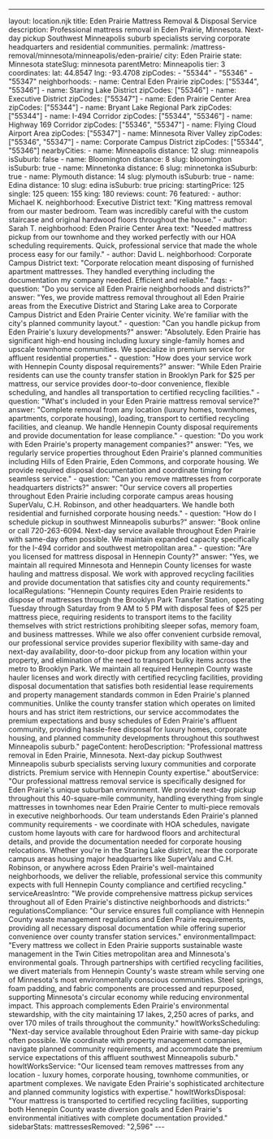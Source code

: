 ---
layout: location.njk
title: Eden Prairie Mattress Removal & Disposal Service
description: Professional mattress removal in Eden Prairie, Minnesota. Next-day pickup Southwest Minneapolis suburb specialists serving corporate headquarters and residential communities.
permalink: /mattress-removal/minnesota/minneapolis/eden-prairie/
city: Eden Prairie state: Minnesota stateSlug: minnesota parentMetro: Minneapolis tier: 3 coordinates: lat: 44.8547 lng: -93.4708 zipCodes: - "55344" - "55346" - "55347" neighborhoods: - name: Central Eden Prairie zipCodes: ["55344", "55346"] - name: Staring Lake District zipCodes: ["55346"] - name: Executive District zipCodes: ["55347"] - name: Eden Prairie Center Area zipCodes: ["55344"] - name: Bryant Lake Regional Park zipCodes: ["55344"] - name: I-494 Corridor zipCodes: ["55344", "55346"] - name: Highway 169 Corridor zipCodes: ["55346", "55347"] - name: Flying Cloud Airport Area zipCodes: ["55347"] - name: Minnesota River Valley zipCodes: ["55346", "55347"] - name: Corporate Campus District zipCodes: ["55344", "55346"] nearbyCities: - name: Minneapolis distance: 12 slug: minneapolis isSuburb: false - name: Bloomington distance: 8 slug: bloomington isSuburb: true - name: Minnetonka distance: 6 slug: minnetonka isSuburb: true - name: Plymouth distance: 14 slug: plymouth isSuburb: true - name: Edina distance: 10 slug: edina isSuburb: true pricing: startingPrice: 125 single: 125 queen: 155 king: 180 reviews: count: 76 featured: - author: Michael K. neighborhood: Executive District text: "King mattress removal from our master bedroom. Team was incredibly careful with the custom staircase and original hardwood floors throughout the house." - author: Sarah T. neighborhood: Eden Prairie Center Area text: "Needed mattress pickup from our townhome and they worked perfectly with our HOA scheduling requirements. Quick, professional service that made the whole process easy for our family." - author: David L. neighborhood: Corporate Campus District text: "Corporate relocation meant disposing of furnished apartment mattresses. They handled everything including the documentation my company needed. Efficient and reliable." faqs: - question: "Do you service all Eden Prairie neighborhoods and districts?" answer: "Yes, we provide mattress removal throughout all Eden Prairie areas from the Executive District and Staring Lake area to Corporate Campus District and Eden Prairie Center vicinity. We're familiar with the city's planned community layout." - question: "Can you handle pickup from Eden Prairie's luxury developments?" answer: "Absolutely. Eden Prairie has significant high-end housing including luxury single-family homes and upscale townhome communities. We specialize in premium service for affluent residential properties." - question: "How does your service work with Hennepin County disposal requirements?" answer: "While Eden Prairie residents can use the county transfer station in Brooklyn Park for $25 per mattress, our service provides door-to-door convenience, flexible scheduling, and handles all transportation to certified recycling facilities." - question: "What's included in your Eden Prairie mattress removal service?" answer: "Complete removal from any location (luxury homes, townhomes, apartments, corporate housing), loading, transport to certified recycling facilities, and cleanup. We handle Hennepin County disposal requirements and provide documentation for lease compliance." - question: "Do you work with Eden Prairie's property management companies?" answer: "Yes, we regularly service properties throughout Eden Prairie's planned communities including Hills of Eden Prairie, Eden Commons, and corporate housing. We provide required disposal documentation and coordinate timing for seamless service." - question: "Can you remove mattresses from corporate headquarters districts?" answer: "Our service covers all properties throughout Eden Prairie including corporate campus areas housing SuperValu, C.H. Robinson, and other headquarters. We handle both residential and furnished corporate housing needs." - question: "How do I schedule pickup in southwest Minneapolis suburbs?" answer: "Book online or call 720-263-6094. Next-day service available throughout Eden Prairie with same-day often possible. We maintain expanded capacity specifically for the I-494 corridor and southwest metropolitan area." - question: "Are you licensed for mattress disposal in Hennepin County?" answer: "Yes, we maintain all required Minnesota and Hennepin County licenses for waste hauling and mattress disposal. We work with approved recycling facilities and provide documentation that satisfies city and county requirements." localRegulations: "Hennepin County requires Eden Prairie residents to dispose of mattresses through the Brooklyn Park Transfer Station, operating Tuesday through Saturday from 9 AM to 5 PM with disposal fees of $25 per mattress piece, requiring residents to transport items to the facility themselves with strict restrictions prohibiting sleeper sofas, memory foam, and business mattresses. While we also offer convenient curbside removal, our professional service provides superior flexibility with same-day and next-day availability, door-to-door pickup from any location within your property, and elimination of the need to transport bulky items across the metro to Brooklyn Park. We maintain all required Hennepin County waste hauler licenses and work directly with certified recycling facilities, providing disposal documentation that satisfies both residential lease requirements and property management standards common in Eden Prairie's planned communities. Unlike the county transfer station which operates on limited hours and has strict item restrictions, our service accommodates the premium expectations and busy schedules of Eden Prairie's affluent community, providing hassle-free disposal for luxury homes, corporate housing, and planned community developments throughout this southwest Minneapolis suburb." pageContent: heroDescription: "Professional mattress removal in Eden Prairie, Minnesota. Next-day pickup Southwest Minneapolis suburb specialists serving luxury communities and corporate districts. Premium service with Hennepin County expertise." aboutService: "Our professional mattress removal service is specifically designed for Eden Prairie's unique suburban environment. We provide next-day pickup throughout this 40-square-mile community, handling everything from single mattresses in townhomes near Eden Prairie Center to multi-piece removals in executive neighborhoods. Our team understands Eden Prairie's planned community requirements - we coordinate with HOA schedules, navigate custom home layouts with care for hardwood floors and architectural details, and provide the documentation needed for corporate housing relocations. Whether you're in the Staring Lake district, near the corporate campus areas housing major headquarters like SuperValu and C.H. Robinson, or anywhere across Eden Prairie's well-maintained neighborhoods, we deliver the reliable, professional service this community expects with full Hennepin County compliance and certified recycling." serviceAreasIntro: "We provide comprehensive mattress pickup services throughout all of Eden Prairie's distinctive neighborhoods and districts:" regulationsCompliance: "Our service ensures full compliance with Hennepin County waste management regulations and Eden Prairie requirements, providing all necessary disposal documentation while offering superior convenience over county transfer station services." environmentalImpact: "Every mattress we collect in Eden Prairie supports sustainable waste management in the Twin Cities metropolitan area and Minnesota's environmental goals. Through partnerships with certified recycling facilities, we divert materials from Hennepin County's waste stream while serving one of Minnesota's most environmentally conscious communities. Steel springs, foam padding, and fabric components are processed and repurposed, supporting Minnesota's circular economy while reducing environmental impact. This approach complements Eden Prairie's environmental stewardship, with the city maintaining 17 lakes, 2,250 acres of parks, and over 170 miles of trails throughout the community." howItWorksScheduling: "Next-day service available throughout Eden Prairie with same-day pickup often possible. We coordinate with property management companies, navigate planned community requirements, and accommodate the premium service expectations of this affluent southwest Minneapolis suburb." howItWorksService: "Our licensed team removes mattresses from any location - luxury homes, corporate housing, townhome communities, or apartment complexes. We navigate Eden Prairie's sophisticated architecture and planned community logistics with expertise." howItWorksDisposal: "Your mattress is transported to certified recycling facilities, supporting both Hennepin County waste diversion goals and Eden Prairie's environmental initiatives with complete documentation provided." sidebarStats: mattressesRemoved: "2,596" ---